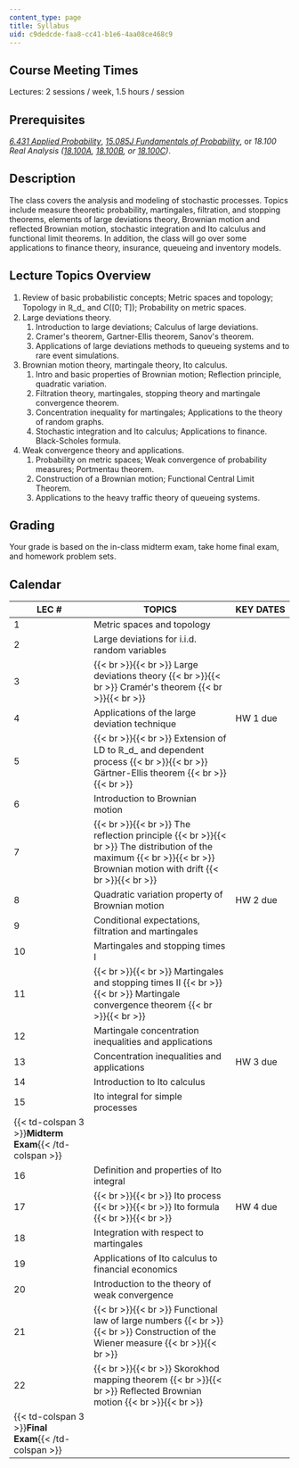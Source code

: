 ```yaml
---
content_type: page
title: Syllabus
uid: c9dedcde-faa8-cc41-b1e6-4aa08ce468c9
---
```


Course Meeting Times
--------------------

Lectures: 2 sessions / week, 1.5 hours / session

Prerequisites
-------------

[_6.431 Applied Probability_](/courses/6-041-probabilistic-systems-analysis-and-applied-probability-fall-2010/), [_15.085J Fundamentals of Probability_](/courses/6-436j-fundamentals-of-probability-fall-2018), or _18.100 Real Analysis ([18.100A](/courses/18-100a-introduction-to-analysis-fall-2012/), [18.100B](/courses/18-100b-analysis-i-fall-2010/), or [18.100C](/courses/18-100c-real-analysis-fall-2012/))_.

Description
-----------

The class covers the analysis and modeling of stochastic processes. Topics include measure theoretic probability, martingales, filtration, and stopping theorems, elements of large deviations theory, Brownian motion and reflected Brownian motion, stochastic integration and Ito calculus and functional limit theorems. In addition, the class will go over some applications to finance theory, insurance, queueing and inventory models.

Lecture Topics Overview
-----------------------

1.  Review of basic probabilistic concepts; Metric spaces and topology; Topology in ℝ_d_ and _C_(\[0; T\]); Probability on metric spaces.
2.  Large deviations theory.
    1.  Introduction to large deviations; Calculus of large deviations.
    2.  Cramer's theorem, Gartner-Ellis theorem, Sanov's theorem.
    3.  Applications of large deviations methods to queueing systems and to rare event simulations.
3.  Brownian motion theory, martingale theory, Ito calculus.
    1.  Intro and basic properties of Brownian motion; Reflection principle, quadratic variation.
    2.  Filtration theory, martingales, stopping theory and martingale convergence theorem.
    3.  Concentration inequality for martingales; Applications to the theory of random graphs.
    4.  Stochastic integration and Ito calculus; Applications to finance. Black-Scholes formula.
4.  Weak convergence theory and applications.
    1.  Probability on metric spaces; Weak convergence of probability measures; Portmentau theorem.
    2.  Construction of a Brownian motion; Functional Central Limit Theorem.
    3.  Applications to the heavy traffic theory of queueing systems.

Grading
-------

Your grade is based on the in-class midterm exam, take home final exam, and homework problem sets.

Calendar
--------

| LEC # | TOPICS | KEY DATES |
| --- | --- | --- |
| 1 | Metric spaces and topology | &nbsp; |
| 2 | Large deviations for i.i.d. random variables | &nbsp; |
| 3 |  {{< br >}}{{< br >}} Large deviations theory {{< br >}}{{< br >}} Cramér's theorem {{< br >}}{{< br >}}  | &nbsp; |
| 4 | Applications of the large deviation technique | HW 1 due |
| 5 |  {{< br >}}{{< br >}} Extension of LD to ℝ_d_ and dependent process {{< br >}}{{< br >}} Gärtner-Ellis theorem {{< br >}}{{< br >}}  | &nbsp; |
| 6 | Introduction to Brownian motion | &nbsp; |
| 7 |  {{< br >}}{{< br >}} The reflection principle {{< br >}}{{< br >}} The distribution of the maximum {{< br >}}{{< br >}} Brownian motion with drift {{< br >}}{{< br >}}  | &nbsp; |
| 8 | Quadratic variation property of Brownian motion | HW 2 due |
| 9 | Conditional expectations, filtration and martingales | &nbsp; |
| 10 | Martingales and stopping times I | &nbsp; |
| 11 |  {{< br >}}{{< br >}} Martingales and stopping times II {{< br >}}{{< br >}} Martingale convergence theorem {{< br >}}{{< br >}}  | &nbsp; |
| 12 | Martingale concentration inequalities and applications | &nbsp; |
| 13 | Concentration inequalities and applications | HW 3 due |
| 14 | Introduction to Ito calculus | &nbsp; |
| 15 | Ito integral for simple processes | &nbsp; |
| {{< td-colspan 3 >}}**Midterm Exam**{{< /td-colspan >}} |||
| 16 | Definition and properties of Ito integral | &nbsp; |
| 17 |  {{< br >}}{{< br >}} Ito process {{< br >}}{{< br >}} Ito formula {{< br >}}{{< br >}}  | HW 4 due |
| 18 | Integration with respect to martingales | &nbsp; |
| 19 | Applications of Ito calculus to financial economics | &nbsp; |
| 20 | Introduction to the theory of weak convergence | &nbsp; |
| 21 |  {{< br >}}{{< br >}} Functional law of large numbers {{< br >}}{{< br >}} Construction of the Wiener measure {{< br >}}{{< br >}}  | &nbsp; |
| 22 |  {{< br >}}{{< br >}} Skorokhod mapping theorem {{< br >}}{{< br >}} Reflected Brownian motion {{< br >}}{{< br >}}  | &nbsp; |
| {{< td-colspan 3 >}}**Final Exam**{{< /td-colspan >}} ||